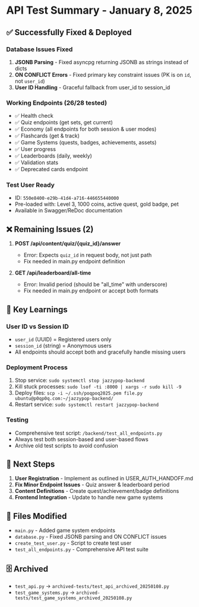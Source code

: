 # API Test Summary - January 8, 2025

## ✅ Successfully Fixed & Deployed

### Database Issues Fixed
1. **JSONB Parsing** - Fixed asyncpg returning JSONB as strings instead of dicts
2. **ON CONFLICT Errors** - Fixed primary key constraint issues (PK is on `id`, not `user_id`)
3. **User ID Handling** - Graceful fallback from user_id to session_id

### Working Endpoints (26/28 tested)
- ✅ Health check
- ✅ Quiz endpoints (get sets, get current)
- ✅ Economy (all endpoints for both session & user modes)
- ✅ Flashcards (get & track)
- ✅ Game Systems (quests, badges, achievements, assets)
- ✅ User progress
- ✅ Leaderboards (daily, weekly)
- ✅ Validation stats
- ✅ Deprecated cards endpoint

### Test User Ready
- ID: `550e8400-e29b-41d4-a716-446655440000`
- Pre-loaded with: Level 3, 1000 coins, active quest, gold badge, pet
- Available in Swagger/ReDoc documentation

## ❌ Remaining Issues (2)

1. **POST /api/content/quiz/{quiz_id}/answer**
   - Error: Expects `quiz_id` in request body, not just path
   - Fix needed in main.py endpoint definition

2. **GET /api/leaderboard/all-time**
   - Error: Invalid period (should be "all_time" with underscore)
   - Fix needed in main.py endpoint or accept both formats

## 📝 Key Learnings

### User ID vs Session ID
- `user_id` (UUID) = Registered users only
- `session_id` (string) = Anonymous users
- All endpoints should accept both and gracefully handle missing users

### Deployment Process
1. Stop service: `sudo systemctl stop jazzypop-backend`
2. Kill stuck processes: `sudo lsof -ti :8000 | xargs -r sudo kill -9`
3. Deploy files: `scp -i ~/.ssh/poqpoq2025.pem file.py ubuntu@p0qp0q.com:~/jazzypop-backend/`
4. Restart service: `sudo systemctl restart jazzypop-backend`

### Testing
- Comprehensive test script: `/backend/test_all_endpoints.py`
- Always test both session-based and user-based flows
- Archive old test scripts to avoid confusion

## 🚀 Next Steps

1. **User Registration** - Implement as outlined in USER_AUTH_HANDOFF.md
2. **Fix Minor Endpoint Issues** - Quiz answer & leaderboard period
3. **Content Definitions** - Create quest/achievement/badge definitions
4. **Frontend Integration** - Update to handle new game systems

## 📁 Files Modified
- `main.py` - Added game system endpoints
- `database.py` - Fixed JSONB parsing and ON CONFLICT issues
- `create_test_user.py` - Script to create test user
- `test_all_endpoints.py` - Comprehensive API test suite

## 🗄️ Archived
- `test_api.py` -> `archived-tests/test_api_archived_20250108.py`
- `test_game_systems.py` -> `archived-tests/test_game_systems_archived_20250108.py`